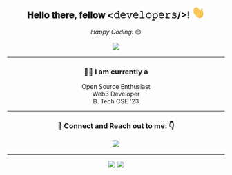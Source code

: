 <div align="center">
<h2> 𝐇𝐞𝐥𝐥𝐨 𝐭𝐡𝐞𝐫𝐞, 𝐟𝐞𝐥𝐥𝐨𝐰 <𝚍𝚎𝚟𝚎𝚕𝚘𝚙𝚎𝚛𝚜/>! <img src="https://github.com/ABSphreak/ABSphreak/blob/master/gifs/Hi.gif" width="30"></h2>
</div>

<!-- ![GitHub_kabir0x23](https://user-images.githubusercontent.com/44284877/178658993-e498afd0-db9c-4f4d-ab59-0b0d5e14ab83.png "Kabir0x23")
 -->
<div align="center" width="50">

</div>

<div align="center">
<i>Happy Coding!</i> 😊
<br>
<br>
<img src="https://visitor-badge.laobi.icu/badge?page_id=andream7.andream7" />
</div>

---
<div align="center">
<h3> 👩‍💻 I am currently a
</h3>
Open Source Enthusiast
<br>
Web3 Developer
<br>
B. Tech CSE '23
</div>

---

<div align="center">
<h3> 🤝 Connect and Reach out to me: 👇
</h3>
<!--   <a href="">
    <img src="https://img.shields.io/badge/Twitter-1DA1F2?style=for-the-badge&logo=twitter&logoColor=white">
  </a> -->
<!--   <a href="https://www.linkedin.com/in/shukun-zhang-656546204/">
    <img src="https://img.shields.io/badge/LinkedIn-0077B5?style=for-the-badge&logo=linkedin&logoColor=white">
  </a>  -->
<!--   <a href="https://leetcode.cn/u/andream7/">
    <img src="https://img.shields.io/badge/LeetCode-F5A623?style=for-the-badge&logo=leetcode&logoColor=white">
  </a> -->
  <a href="mailto:zshirley518@gmail.com">
    <img src="https://img.shields.io/badge/Gmail-EA4335?style=for-the-badge&logo=gmail&logoColor=white" >
  </a>
</div>

---

<p align="center">
  <img width="49%" src="https://github-readme-stats.vercel.app/api?username=andream7&count_private=true&theme=dark&show_icons=true" />
  <img width="49%" src="https://github-readme-streak-stats.herokuapp.com/?user=andream7&theme=dark&count_private=true" />
</p>
